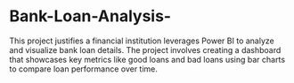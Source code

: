 # Bank-Loan-Analysis-
This project justifies a financial institution leverages Power BI to analyze and visualize bank loan details. The project involves creating a dashboard that showcases key metrics like good loans and bad loans using bar charts to compare loan performance over time. 

